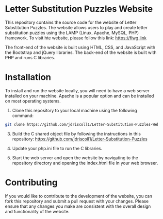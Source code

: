 # Letter Substitution Puzzles Website

This repository contains the source code for the website of Letter Substitution Puzzles. The website allows users to play and create letter substitution puzzles using the LAMP (Linux, Apache, MySQL, PHP) framework. To visit hte website, please follow this link: https://flwg.link

The front-end of the website is built using HTML, CSS, and JavaScript with the Bootstrap and jQuery libraries. The back-end of the website is built with PHP and runs C libraries.

# Installation
To install and run the website locally, you will need to have a web server installed on your machine. Apache is a popular option and can be installed on most operating systems.

1. Clone this repository to your local machine using the following command:
```bash
git clone https://github.com/jdriscoll1/Letter-Substitution-Puzzles-Website.git
```
3. Build the C shared object file by following the instructions in this repository: https://github.com/jdriscoll1/Letter-Substitution-Puzzles

4. Update your php.ini file to run the C libraries.

5. Start the web server and open the website by navigating to the repository directory and opening the index.html file in your web browser.

# Contributing
If you would like to contribute to the development of the website, you can fork this repository and submit a pull request with your changes. Please ensure that any changes you make are consistent with the overall design and functionality of the website.
